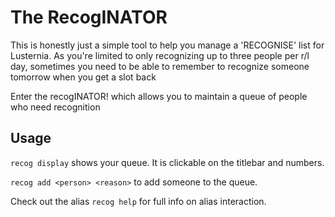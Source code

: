 # The RecogINATOR

This is honestly just a simple tool to help you manage a 'RECOGNISE' list for Lusternia.
As you're limited to only recognizing up to three people per r/l day, sometimes you need to be able to remember to recognize someone tomorrow when you get a slot back

Enter the recogINATOR! which allows you to maintain a queue of people who need recognition

## Usage

`recog display` shows your queue. It is clickable on the titlebar and numbers.

`recog add <person> <reason>` to add someone to the queue.

Check out the alias `recog help` for full info on alias interaction.
